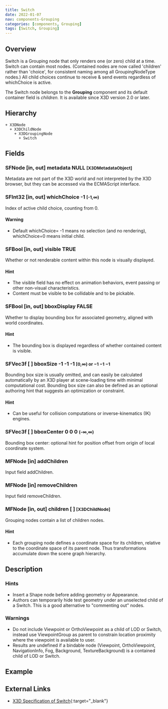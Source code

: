 ```yaml
---
title: Switch
date: 2022-01-07
nav: components-Grouping
categories: [components, Grouping]
tags: [Switch, Grouping]
---
```

<style>
.post h3 {
  word-spacing: 0.2em;
}
</style>

## Overview

Switch is a Grouping node that only renders one (or zero) child at a time. Switch can contain most nodes. (Contained nodes are now called 'children' rather than 'choice', for consistent naming among all GroupingNodeType nodes.) All child choices continue to receive &amp; send events regardless of whichChoice is active.

The Switch node belongs to the **Grouping** component and its default container field is *children.* It is available since X3D version 2.0 or later.

## Hierarchy

```
+ X3DNode
  + X3DChildNode
    + X3DGroupingNode
      + Switch
```

## Fields

### SFNode [in, out] **metadata** NULL <small>[X3DMetadataObject]</small>

Metadata are not part of the X3D world and not interpreted by the X3D browser, but they can be accessed via the ECMAScript interface.

### SFInt32 [in, out] **whichChoice** -1 <small>[-1,∞)</small>

Index of active child choice, counting from 0.

#### Warning

- Default whichChoice= -1 means no selection (and no rendering), whichChoice=0 means initial child.

### SFBool [in, out] **visible** TRUE

Whether or not renderable content within this node is visually displayed.

#### Hint

- The visible field has no effect on animation behaviors, event passing or other non-visual characteristics.
- Content must be visible to be collidable and to be pickable.

### SFBool [in, out] **bboxDisplay** FALSE

Whether to display bounding box for associated geometry, aligned with world coordinates.

#### Hint

- The bounding box is displayed regardless of whether contained content is visible.

### SFVec3f [ ] **bboxSize** -1 -1 -1 <small>[0,∞) or −1 −1 −1</small>

Bounding box size is usually omitted, and can easily be calculated automatically by an X3D player at scene-loading time with minimal computational cost. Bounding box size can also be defined as an optional authoring hint that suggests an optimization or constraint.

#### Hint

- Can be useful for collision computations or inverse-kinematics (IK) engines.

### SFVec3f [ ] **bboxCenter** 0 0 0 <small>(-∞,∞)</small>

Bounding box center: optional hint for position offset from origin of local coordinate system.

### MFNode [in] **addChildren**

Input field addChildren.

### MFNode [in] **removeChildren**

Input field removeChildren.

### MFNode [in, out] **children** [ ] <small>[X3DChildNode]</small>

Grouping nodes contain a list of children nodes.

#### Hint

- Each grouping node defines a coordinate space for its children, relative to the coordinate space of its parent node. Thus transformations accumulate down the scene graph hierarchy.

## Description

### Hints

- Insert a Shape node before adding geometry or Appearance.
- Authors can temporarily hide test geometry under an unselected child of a Switch. This is a good alternative to "commenting out" nodes.

### Warnings

- Do not include Viewpoint or OrthoViewpoint as a child of LOD or Switch, instead use ViewpointGroup as parent to constrain location proximity where the viewpoint is available to user.
- Results are undefined if a bindable node (Viewpoint, OrthoViewpoint, NavigationInfo, Fog, Background, TextureBackground) is a contained child of LOD or Switch.

## Example

<x3d-canvas src="https://create3000.github.io/media/examples/Grouping/Switch/Switch.x3d" update="auto"></x3d-canvas>

## External Links

- [X3D Specification of Switch](https://www.web3d.org/documents/specifications/19775-1/V4.0/Part01/components/grouping.html#Switch){:target="_blank"}
